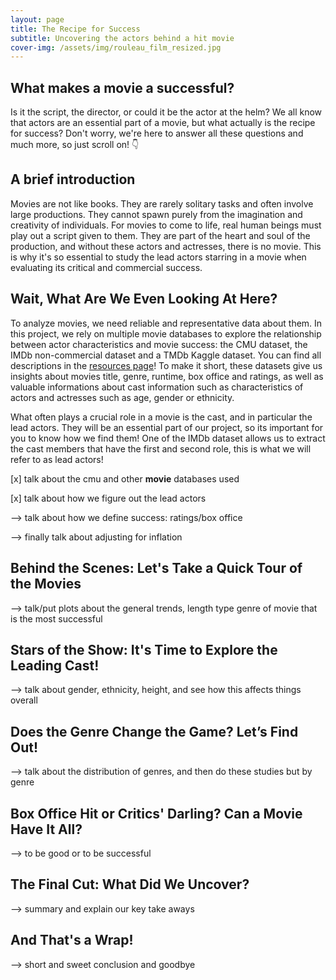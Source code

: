 ```yaml
---
layout: page
title: The Recipe for Success
subtitle: Uncovering the actors behind a hit movie
cover-img: /assets/img/rouleau_film_resized.jpg
---
```


## What makes a movie a successful?
Is it the script, the director, or could it be the actor at the helm? We all know that actors are an essential part of a movie, but what actually is the recipe for success? Don't worry, we're here to answer all these questions and much more, so just scroll on! 👇

## A brief introduction
Movies are not like books. They are rarely solitary tasks and often involve large productions. They cannot spawn purely from the imagination and creativity of individuals. For movies to come to life, real human beings must play out a script given to them. They are part of the heart and soul of the production, and without these actors and actresses, there is no movie. This is why it's so essential to study the lead actors starring in a movie when evaluating its critical and commercial success.

## Wait, What Are We Even Looking At Here?
To analyze movies, we need reliable and representative data about them. In this project, we rely on multiple movie databases to explore the relationship between actor characteristics and movie success: the CMU dataset, the IMDb non-commercial dataset and a TMDb Kaggle dataset. You can find all descriptions in the [resources page](/resources/)! To make it short, these datasets give us insights about movies title, genre, runtime, box office and ratings, as well as valuable informations about cast information such as characteristics of actors and actresses such as age, gender or ethnicity.

What often plays a crucial role in a movie is the cast, and in particular the lead actors. They will be an essential part of our project, so its important for you to know how we find them! One of the IMDb dataset allows us to extract the cast members that have the first and second role, this is what we will refer to as lead actors!


[x] talk about the cmu and other **movie** databases used

[x] talk about how we figure out the lead actors

--> talk about how we define success: ratings/box office

--> finally talk about adjusting for inflation

## Behind the Scenes: Let's Take a Quick Tour of the Movies
--> talk/put plots about the general trends, length type genre of movie that is the most successful


## Stars of the Show: It's Time to Explore the Leading Cast!
--> talk about gender, ethnicity, height, and see how this affects things overall

## Does the Genre Change the Game? Let’s Find Out!
--> talk about the distribution of genres, and then do these studies but by genre

## Box Office Hit or Critics' Darling? Can a Movie Have It All?
--> to be good or to be successful 

## The Final Cut: What Did We Uncover? 
--> summary and explain our key take aways

## And That's a Wrap! 
--> short and sweet conclusion and goodbye 
